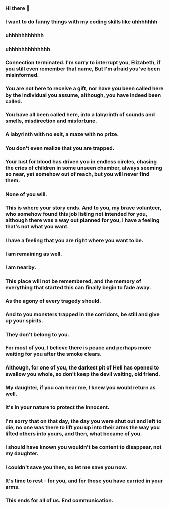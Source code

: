 ### Hi there 👋

### I want to do funny things with my coding skills like uhhhhhhh




### uhhhhhhhhhhh












### uhhhhhhhhhhhhh










### Connection terminated. I'm sorry to interrupt you, Elizabeth, if you still even remember that name, But I'm afraid you've been misinformed. 
### You are not here to receive a gift, nor have you been called here by the individual you assume, although, you have indeed been called. 
### You have all been called here, into a labyrinth of sounds and smells, misdirection and misfortune.
### A labyrinth with no exit, a maze with no prize. 
### You don't even realize that you are trapped. 
### Your lust for blood has driven you in endless circles, chasing the cries of children in some unseen chamber, always seeming so near, yet somehow out of reach, but you will never find them. 
### None of you will. 
### This is where your story ends. And to you, my brave volunteer, who somehow found this job listing not intended for you, although there was a way out planned for you, I have a feeling that's not what you want. 
### I have a feeling that you are right where you want to be. 
### I am remaining as well. 
### I am nearby. 
### This place will not be remembered, and the memory of everything that started this can finally begin to fade away.
### As the agony of every tragedy should. 
### And to you monsters trapped in the corridors, be still and give up your spirits. 
### They don't belong to you. 
### For most of you, I believe there is peace and perhaps more waiting for you after the smoke clears.
### Although, for one of you, the darkest pit of Hell has opened to swallow you whole, so don't keep the devil waiting, old friend.
### My daughter, if you can hear me, I knew you would return as well.
### It's in your nature to protect the innocent.
### I'm sorry that on that day, the day you were shut out and left to die, no one was there to lift you up into their arms the way you lifted others into yours, and then, what became of you.
### I should have known you wouldn't be content to disappear, not my daughter. 
### I couldn't save you then, so let me save you now. 
### It's time to rest - for you, and for those you have carried in your arms.
### This ends for all of us. End communication.
